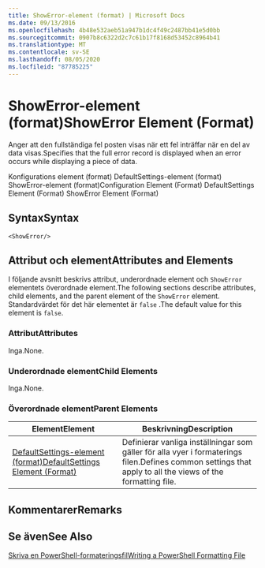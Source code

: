 ```yaml
---
title: ShowError-element (format) | Microsoft Docs
ms.date: 09/13/2016
ms.openlocfilehash: 4b48e532aeb51a947b1dc4f49c2487bb41e5d0bb
ms.sourcegitcommit: 0907b8c6322d2c7c61b17f8168d53452c8964b41
ms.translationtype: MT
ms.contentlocale: sv-SE
ms.lasthandoff: 08/05/2020
ms.locfileid: "87785225"
---
```

# <a name="showerror-element-format"></a><span data-ttu-id="c1de2-102">ShowError-element (format)</span><span class="sxs-lookup"><span data-stu-id="c1de2-102">ShowError Element (Format)</span></span>

<span data-ttu-id="c1de2-103">Anger att den fullständiga fel posten visas när ett fel inträffar när en del av data visas.</span><span class="sxs-lookup"><span data-stu-id="c1de2-103">Specifies that the full error record is displayed when an error occurs while displaying a piece of data.</span></span>

<span data-ttu-id="c1de2-104">Konfigurations element (format) DefaultSettings-element (format) ShowError-element (format)</span><span class="sxs-lookup"><span data-stu-id="c1de2-104">Configuration Element (Format) DefaultSettings Element (Format) ShowError Element (Format)</span></span>

## <a name="syntax"></a><span data-ttu-id="c1de2-105">Syntax</span><span class="sxs-lookup"><span data-stu-id="c1de2-105">Syntax</span></span>

```scr
<ShowError/>
```

## <a name="attributes-and-elements"></a><span data-ttu-id="c1de2-106">Attribut och element</span><span class="sxs-lookup"><span data-stu-id="c1de2-106">Attributes and Elements</span></span>

<span data-ttu-id="c1de2-107">I följande avsnitt beskrivs attribut, underordnade element och `ShowError` elementets överordnade element.</span><span class="sxs-lookup"><span data-stu-id="c1de2-107">The following sections describe attributes, child elements, and the parent element of the `ShowError` element.</span></span> <span data-ttu-id="c1de2-108">Standardvärdet för det här elementet är `false` .</span><span class="sxs-lookup"><span data-stu-id="c1de2-108">The default value for this element is `false`.</span></span>

### <a name="attributes"></a><span data-ttu-id="c1de2-109">Attribut</span><span class="sxs-lookup"><span data-stu-id="c1de2-109">Attributes</span></span>

<span data-ttu-id="c1de2-110">Inga.</span><span class="sxs-lookup"><span data-stu-id="c1de2-110">None.</span></span>

### <a name="child-elements"></a><span data-ttu-id="c1de2-111">Underordnade element</span><span class="sxs-lookup"><span data-stu-id="c1de2-111">Child Elements</span></span>

<span data-ttu-id="c1de2-112">Inga.</span><span class="sxs-lookup"><span data-stu-id="c1de2-112">None.</span></span>

### <a name="parent-elements"></a><span data-ttu-id="c1de2-113">Överordnade element</span><span class="sxs-lookup"><span data-stu-id="c1de2-113">Parent Elements</span></span>

|<span data-ttu-id="c1de2-114">Element</span><span class="sxs-lookup"><span data-stu-id="c1de2-114">Element</span></span>|<span data-ttu-id="c1de2-115">Beskrivning</span><span class="sxs-lookup"><span data-stu-id="c1de2-115">Description</span></span>|
|-------------|-----------------|
|[<span data-ttu-id="c1de2-116">DefaultSettings-element (format)</span><span class="sxs-lookup"><span data-stu-id="c1de2-116">DefaultSettings Element (Format)</span></span>](./defaultsettings-element-format.md)|<span data-ttu-id="c1de2-117">Definierar vanliga inställningar som gäller för alla vyer i formaterings filen.</span><span class="sxs-lookup"><span data-stu-id="c1de2-117">Defines common settings that apply to all the views of the formatting file.</span></span>|

## <a name="remarks"></a><span data-ttu-id="c1de2-118">Kommentarer</span><span class="sxs-lookup"><span data-stu-id="c1de2-118">Remarks</span></span>

## <a name="see-also"></a><span data-ttu-id="c1de2-119">Se även</span><span class="sxs-lookup"><span data-stu-id="c1de2-119">See Also</span></span>

[<span data-ttu-id="c1de2-120">Skriva en PowerShell-formateringsfil</span><span class="sxs-lookup"><span data-stu-id="c1de2-120">Writing a PowerShell Formatting File</span></span>](./writing-a-powershell-formatting-file.md)
